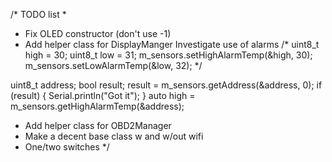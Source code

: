 /* TODO list
 *
 * Fix OLED constructor (don't use -1)
 * Add helper class for DisplayManger
    Investigate use of alarms
  /*
  uint8_t high = 30;
  uint8_t low = 31;
  m_sensors.setHighAlarmTemp(&high, 30);
  m_sensors.setLowAlarmTemp(&low, 32);
  */

  uint8_t address;
  bool result;
  result = m_sensors.getAddress(&address, 0);
  if (result)
  {
    Serial.println("Got it");
  }
  auto high = m_sensors.getHighAlarmTemp(&address);

 * Add helper class for OBD2Manager
 * Make a decent base class w and w/out wifi
 * One/two switches
 */
